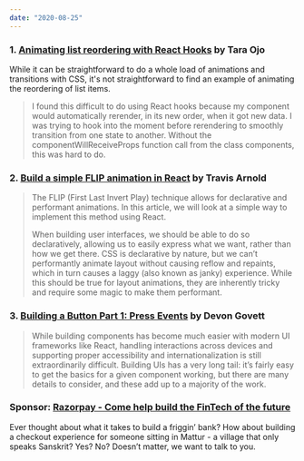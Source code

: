 ```yaml
---
date: "2020-08-25"
---
```


### 1. [Animating list reordering with React Hooks](https://www.taraojo.com/post/animating-element-reordering) by Tara Ojo

While it can be straightforward to do a whole load of animations and transitions with CSS, it's not straightforward to find an example of animating the reordering of list items.

> I found this difficult to do using React hooks because my component would automatically rerender, in its new order, when it got new data. I was trying to hook into the moment before rerendering to smoothly transition from one state to another. Without the componentWillReceiveProps function call from the class components, this was hard to do.

### 2. [Build a simple FLIP animation in React](https://souporserious.com/build-a-simple-flip-animation-in-react/) by Travis Arnold

> The FLIP (First Last Invert Play) technique allows for declarative and performant animations. In this article, we will look at a simple way to implement this method using React.
>
> When building user interfaces, we should be able to do so declaratively, allowing us to easily express what we want, rather than how we get there. CSS is declarative by nature, but we can’t performantly animate layout without causing reflow and repaints, which in turn causes a laggy (also known as janky) experience. While this should be true for layout animations, they are inherently tricky and require some magic to make them performant.

### 3. [Building a Button Part 1: Press Events](https://react-spectrum.adobe.com/blog/building-a-button-part-1.html) by Devon Govett

> While building components has become much easier with modern UI frameworks like React, handling interactions across devices and supporting proper accessibility and internationalization is still extraordinarily difficult. Building UIs has a very long tail: it’s fairly easy to get the basics for a given component working, but there are many details to consider, and these add up to a majority of the work.

### Sponsor: [Razorpay - Come help build the FinTech of the future](https://razorpay.com/jobs-frontend)

Ever thought about what it takes to build a friggin’ bank? How about building a checkout experience for someone sitting in Mattur - a village that only speaks Sanskrit? Yes? No? Doesn’t matter, we want to talk to you.
